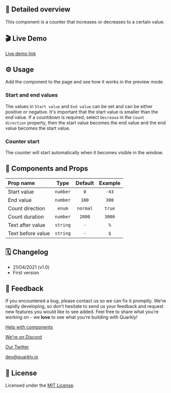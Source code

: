 ## 📖 Detailed overview

This component is a counter that increases or decreases to a certain value.

## 🎬 Live Demo

[Live demo link](https://quarkly-catalog.netlify.app/counter/)

## ⚙️ Usage

Add the component to the page and see how it works in the preview mode.

### Start and end values

The values in `Start value` and `End value` can be set and can be either positive or negative. It's important that the start value is smaller than the end value. If a countdown is required, select `Decrease` in the `Count direction` property, then the start value becomes the end value and the end value becomes the start value.

### Counter start

The counter will start automatically when it becomes visible in the window.

## 🧩 Components and Props

| Prop name         |   Type   | Default  | Example |
| :---------------- | :------: | :------: | :-----: |
| Start value       | `number` |   `0`    |  `-43`  |
| End value         | `number` |  `100`   |  `300`  |
| Count direction   |  `enum`  | `normal` | `true`  |
| Count duration    | `number` |  `2000`  | `3000`  |
| Text after value  | `string` |   `-`    |   `%`   |
| Text before value | `string` |   `-`    |   `$`   |

## 🗓 Changelog

-   21/04/2021 (v1.0)
-   First version

## 📮 Feedback

If you encountered a bug, please contact us so we can fix it promptly. We’re rapidly developing, so don’t hesitate to send us your feedback and request new features you would like to see added. Feel free to share what you’re working on - we **love** to see what you’re building with Quarkly!

[Help with components](https://community.quarkly.io/c/requests/11)

[We're on Discord](https://discord.gg/f9KhSMGX)

[Our Twitter](https://twitter.com/quarklyapp)

[dev@quarkly.io](mailto:dev@quarkly.io)

## 📝 License

Licensed under the [MIT License](./LICENSE).
